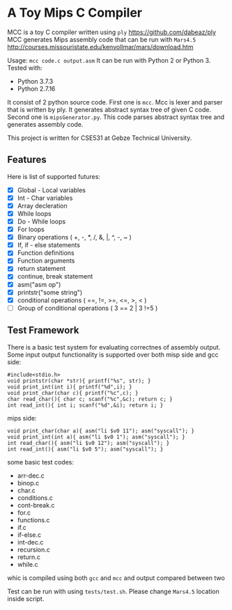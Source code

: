 # A Toy Mips C Compiler

MCC is a toy C compiler written using `ply` https://github.com/dabeaz/ply 
MCC generates Mips assembly code that can be run with `Mars4.5` http://courses.missouristate.edu/kenvollmar/mars/download.htm 

Usage: `mcc code.c output.asm`
It can be run with Python 2 or Python 3.
Tested with: 
* Python 3.7.3
* Python 2.7.16

It consist of 2 python source code. 
First one is `mcc`. Mcc is lexer and parser that is written by ply. 
It generates abstract syntax tree of given C code.
Second one is `mipsGenerator.py`. 
This code parses abstract syntax tree and generates assembly code.

This project is written for CSE531 at Gebze Technical University.

## Features

Here is list of supported futures:

- [x] Global - Local variables 
- [x] Int - Char variables
- [x] Array decleration
- [x] While loops
- [x] Do - While loops
- [x] For loops
- [x] Binary operations ( +, -, *, /, &, |, ^, -, ~ )
- [x] If, if - else statements
- [x] Function definitions
- [x] Function arguments
- [x] return statement
- [x] continue, break statement
- [x] asm("asm op") 
- [x] printstr("some string") 
- [x] conditional operations ( ==, !=, >=, <=, >, < )
- [ ] Group of conditional operations ( 3 == 2 | 3 !=5 )

## Test Framework

There is a basic test system for evaluating correctnes of assembly output.
Some input output functionality is supported over both misp side and gcc side:
```
#include<stdio.h>
void printstr(char *str){ printf("%s", str); }
void print_int(int i){ printf("%d",i); }
void print_char(char c){ printf("%c",c); }
char read_char(){ char c; scanf("%c",&c); return c; }
int read_int(){ int i; scanf("%d",&i); return i; }
```

mips side:
```
void print_char(char a){ asm("li $v0 11"); asm("syscall"); }
void print_int(int a){ asm("li $v0 1"); asm("syscall"); }
int read_char(){ asm("li $v0 12"); asm("syscall"); }
int read_int(){ asm("li $v0 5"); asm("syscall"); }
```

some basic test codes:
* arr-dec.c
* binop.c
* char.c
* conditions.c
* cont-break.c
* for.c
* functions.c
* if.c
* if-else.c
* int-dec.c
* recursion.c
* return.c
* while.c

whic is compiled using both `gcc` and `mcc` and output compared between two

Test can be run with using `tests/test.sh`.
Please change `Mars4.5` location inside script.


